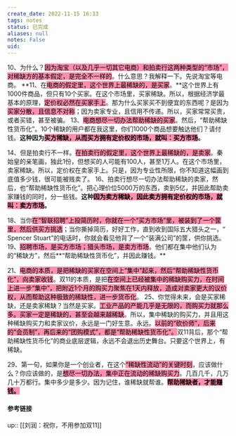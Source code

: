 ```yaml
---
create_date: 2022-11-15 16:33
tags: notes
status: 已完成 
aliases: null
notes: False
uid: 
---
```


10、为什么？<mark style="background: #FF5582A6;">因为淘宝（以及几乎一切其它电商）和拍卖行这两种类型的“市场”，对稀缺方的基本假定，是完全不一样的</mark>。什么意思？我解释一下。先说淘宝等电商。
**11、在<mark style="background: #FF5582A6;">电商的假定里，这个世界上最稀缺的，是买家</mark>。**这个世界上有1000件商品，但只有10个买家。在这个市场里，买家稀缺。所以，根据经济学最基本的原理，<mark style="background: #FF5582A6;">定价权必然在买家手上</mark>。那为什么买家买不到便宜的东西呢？是因为<mark style="background: #FF5582A6;">买家分散，且信息不对称</mark>；因为卖家专业，且信用不传递。所以，买家常常买贵，或者买错，甚至被骗。
13、<mark style="background: #FF5582A6;">电商想尽一切办法帮助稀缺的买家</mark>。然后，“帮助稀缺性货币化”。10个稀缺的用户都在我这里，你们1000个商品想要触达他们？请付钱。**这种因为<mark style="background: #FF5582A6;">买方稀缺，从而买方拥有定价权的市场，就叫：买方市场</mark>。**


14、但是拍卖行不一样。<mark style="background: #FF5582A6;">在拍卖行的假定里，这个世界上最稀缺的，是卖家</mark>。秦始皇的亲笔画，独此1份，但想买的人可能有100人，甚至1万人。在这个市场里，卖家稀缺。所以，定价权在卖家手上。只是，因为专业性所限，你不知道这幅画到底值多少钱，很可能被贱卖了。
16、拍卖行想尽一切办法帮助稀缺的卖家，然后，也“帮助稀缺性货币化”。把心理价位5000万的东西，卖到5亿，并因此帮助卖家赚钱的同时，分一些钱。**这种<mark style="background: #FF5582A6;">因为卖方稀缺，因此卖方拥有定价权的市场，就叫：卖方市场</mark>。**

18、当你<mark style="background: #FF5582A6;">在“智联招聘”上投简历时，你就在一个“买方市场”里，被装到了一个筐里，然后供买方挑选</mark>；当你撕掉简历，好好工作，直到收到国际五大猎头之一，“ Spencer Stuart”的电话时，你就会看见他背了一个“装满公司”的筐，供你挑选。
19、<mark style="background: #FF5582A6;">招聘市场，是买方市场；猎头市场，是卖方市场</mark>。他们都在集中他们认为的“稀缺方”，然后**“帮助稀缺性货币化”，并因此赚钱。**

21、<mark style="background: #FF5582A6;">电商的本质，是把稀缺的买家在空间上“集中”起来，然后“帮助稀缺性货币化”，向卖家收钱</mark>。双11的本质，是把<mark style="background: #FF5582A6;">在空间上已经被集中的稀缺购买力，在时间上进一步“集中”，把附近1个月的购买力聚焦在1天内释放，造成对卖家更大的议价权，从而帮助这种极致的稀缺性，进一步货币化</mark>。
25、你觉得未来，会是买家稀缺，还是卖家稀缺？当然是买家。<mark style="background: #FF5582A6;">工业产品的产能几乎是无限的，而购买力就那么多。买家一定是稀缺的，甚至会越来越稀缺</mark>。所以，集中稀缺的购买力，并且用这种稀缺购买力和卖家议价，永远是一门好生意。永远。<mark style="background: #FF5582A6;">以前的“砍价师”，后来的“会员制”，再后来的“团购模式”，都是“帮助稀缺性货币化”。</mark>双11背后，那个“帮助稀缺性货币化”的商业底层逻辑，永远不会退出历史舞台。只要这个世界上，有稀缺。

29、第一句，如果你是一个创业者，在这个<mark style="background: #FF5582A6;">“稀缺性流动”的关键时刻</mark>，应该做什么？你应该做的，是<mark style="background: #FF5582A6;">想尽一切办法，集中正在流动的稀缺购买力</mark>。几百几千，几万几十万都行。集中多少是多少。因为记住，谁稀缺就帮谁。**<mark style="background: #FF5582A6;">帮助稀缺者，才能赚钱。</mark>**

#### 参考链接

up:: [[刘润：祝你，不用参加双11]]